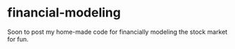# financial-modeling
Soon to post my home-made code for financially modeling the stock market for fun. 
